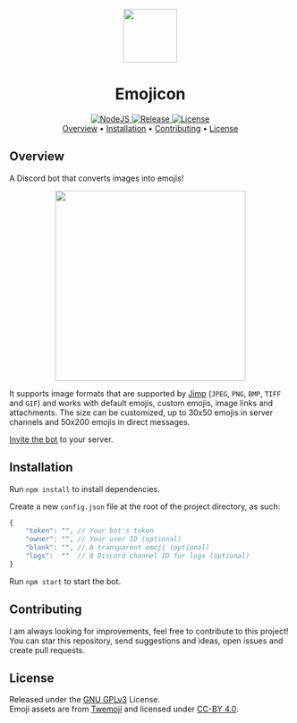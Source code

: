 <p align="center">
    <img src="https://cdn.discordapp.com/emojis/768872298383933531.png?v=1" width="96"/><br/>
</p>
<h1 align="center">
    Emojicon
</h1>
<p align="center">
    <a href="https://nodejs.org/en/">
        <img alt="NodeJS" src="https://img.shields.io/badge/NodeJS-16.6+-07a31e.svg">
    </a>
    <a href="https://github.com/charleprr/emojicon/releases">
        <img alt="Release" src="https://img.shields.io/badge/Release-v2.1.1-1389BF.svg">
    </a>
    <a href="https://github.com/charleprr/emojicon/blob/main/LICENSE">
        <img alt="License" src="https://img.shields.io/badge/License-GNU_GPLv3-F56831.svg">
    </a><br/>
    <a href="https://github.com/charleprr/emojicon#overview">Overview</a> •
    <a href="https://github.com/charleprr/emojicon#installation">Installation</a> •
    <a href="https://github.com/charleprr/emojicon#contributing">Contributing</a> •
    <a href="https://github.com/charleprr/emojicon#license">License</a>
</p>

## Overview

A Discord bot that converts images into emojis!

<p align="center">
    <img src="https://i.imgur.com/tkdEI4M.png" height="340"/>
</p>

It supports image formats that are supported by [Jimp](https://github.com/oliver-moran/jimp) (`JPEG`, `PNG`, `BMP`, `TIFF` and `GIF`) and works with default emojis, custom emojis, image links and attachments. The size can be customized, up to 30x50 emojis in server channels and 50x200 emojis in direct messages.

[Invite the bot](https://discord.com/api/oauth2/authorize?client_id=591203757287538690&permissions=274878188544&scope=bot+applications.commands) to your server.

## Installation

Run `npm install` to install dependencies.

Create a new `config.json` file at the root of the project directory, as such:

```js
{
    "token": "", // Your bot's token
    "owner": "", // Your user ID (optional)
    "blank": "", // A transparent emoji (optional)
    "logs":  ""  // A Discord channel ID for logs (optional)
}
```

Run `npm start` to start the bot.

## Contributing

I am always looking for improvements, feel free to contribute to this project!<br/>
You can star this repository, send suggestions and ideas, open issues and create pull requests.

## License

Released under the [GNU GPLv3](https://www.gnu.org/licenses/gpl-3.0.en.html) License.<br/>
Emoji assets are from [Twemoji](https://github.com/twitter/twemoji) and licensed under [CC-BY 4.0](https://creativecommons.org/licenses/by/4.0/).
